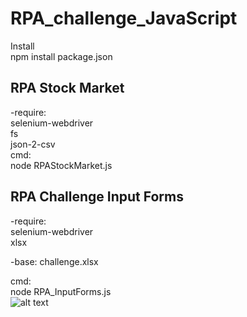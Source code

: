 # RPA_challenge_JavaScript

Install <br>
npm install package.json <br>

## RPA Stock Market ##

-require: <br>
	selenium-webdriver <br>
	fs <br>
	json-2-csv <br>
cmd:<br>
	node RPAStockMarket.js <br>

## RPA Challenge Input Forms ## 

-require: <br>
	selenium-webdriver <br>
	xlsx <br>

-base: challenge.xlsx <br>

cmd:<br>
	node RPA_InputForms.js <br>
![alt text](https://raw.githubusercontent.com/digaumlv/RPA_challenge_JavaScript/main/ezgif.com-gif-maker%20(5).gif)
